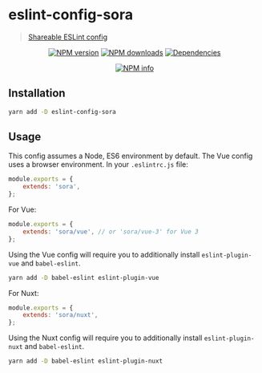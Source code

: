 # eslint-config-sora
>[Shareable ESLint config](http://eslint.org/docs/developer-guide/shareable-configs.html)

<div align="center">
	<p>
		<a href="https://www.npmjs.com/package/eslint-config-sora"><img src="https://img.shields.io/npm/v/eslint-config-sora.svg?maxAge=3600" alt="NPM version" /></a>
		<a href="https://www.npmjs.com/package/eslint-config-sora"><img src="https://img.shields.io/npm/dt/eslint-config-sora.svg?maxAge=3600" alt="NPM downloads" /></a>
		<a href="https://david-dm.org/Danktuary/eslint-config-sora"><img src="https://david-dm.org/Danktuary/eslint-config-sora/status.svg?maxAge=3600" alt="Dependencies" /></a>
	</p>
	<p>
		<a href="https://nodei.co/npm/eslint-config-sora/"><img src="https://nodei.co/npm/eslint-config-sora.png?downloads=true&stars=true" alt="NPM info" /></a>
	</p>
</div>

## Installation

```bash
yarn add -D eslint-config-sora
```

## Usage

This config assumes a Node, ES6 environment by default. The Vue config uses a browser environment. In your `.eslintrc.js` file:

```js
module.exports = {
	extends: 'sora',
};
```

For Vue:

```js
module.exports = {
	extends: 'sora/vue', // or 'sora/vue-3' for Vue 3
};
```

Using the Vue config will require you to additionally install `eslint-plugin-vue` and `babel-eslint`.

```bash
yarn add -D babel-eslint eslint-plugin-vue
```

For Nuxt:

```js
module.exports = {
	extends: 'sora/nuxt',
};
```

Using the Nuxt config will require you to additionally install `eslint-plugin-nuxt` and `babel-eslint`.

```bash
yarn add -D babel-eslint eslint-plugin-nuxt
```
